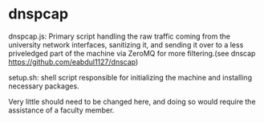 # dnspcap

dnspcap.js: Primary script handling the raw traffic coming from the university network interfaces, sanitizing it, and sending it over to a less priveledged part of the machine via ZeroMQ for more filtering.(see dnscap https://github.com/eabdul1127/dnscap)

setup.sh: shell script responsible for initializing the machine and installing necessary packages. 

Very little should need to be changed here, and doing so would require the assistance of a faculty member.

